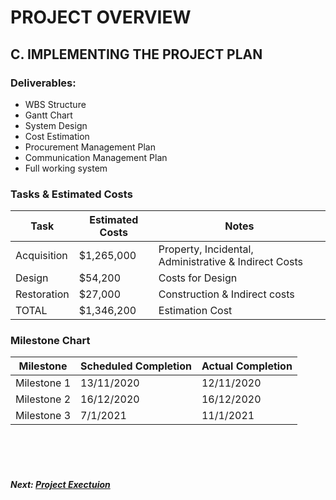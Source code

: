 # PROJECT OVERVIEW

## C. IMPLEMENTING THE PROJECT PLAN

### Deliverables:
- WBS Structure 
- Gantt Chart 
- System Design 
- Cost Estimation
- Procurement Management Plan 
- Communication Management Plan 
- Full working system 

### Tasks & Estimated Costs 
| Task |  Estimated Costs | Notes |
|-----|----|----|
|   Acquisition                |$1,265,000                     |  Property, Incidental, Administrative & Indirect Costs      |      
|   Design                     |$54,200                        | Costs for Design   | 
|   Restoration                |$27,000                        |  Construction & Indirect costs                                                |             
|   TOTAL                      |$1,346,200                     |  Estimation Cost     |                              |


### Milestone Chart  
| Milestone |  Scheduled Completion | Actual Completion |
|-----|----|----|
|   Milestone 1                |13/11/2020                     | 12/11/2020      |      
|   Milestone 2                |16/12/2020                     | 16/12/2020      | 
|   Milestone 3                |7/1/2021                       | 11/1/2021       |             


<br><br><br>
##### Next: [Project Exectuion](D-PROJECT_EXECUTION.md)
